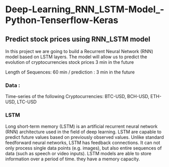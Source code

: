 # Deep-Learning_RNN_LSTM-Model_-Python-Tenserflow-Keras
## Predict stock prices using RNN_LSTM model


In this project we are going to build a Recurrent Neural Network (RNN) model based on LSTM layers. The model will allow us to predict the evolution of cryptocurrencies stock prices 3 min in the future

Length of Sequences: 60 min / prediction : 3 min in the future 

### Data : 
Time-series of the following  Cryptocurrencies: BTC-USD,    BCH-USD,    ETH-USD,    LTC-USD

    


### LSTM 
Long short-term memory (LSTM) is an artificial recurrent neural network (RNN) architecture used in the field of deep learning. LSTM are capable to predict future values based on previously observed values. Unlike standard feedforward neural networks, LSTM has feedback connections. It can not only process single data points (e.g. images), but also entire sequences of data (such as speech or video inputs).
LSTM models are able to store information over a period of time.  they have a memory capacity.
